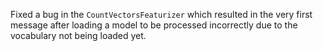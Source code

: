 Fixed a bug in the `CountVectorsFeaturizer` which resulted in the very first
message after loading a model to be processed incorrectly due to the vocabulary
not being loaded yet.
